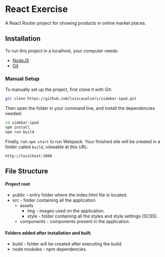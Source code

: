 React Exercise
=====================

A React Router project for showing products in online market places.


## Installation

To run this project in a localhost, your computer needs:

- [NodeJS](https://nodejs.org/en/) 
- [Git](https://git-scm.com/)


### Manual Setup

To manually set up the project, first clone it with Git:

```bash
git clone https://github.com/luizcavalieri/sidebar-ipad.git
```

Then open the folder in your command line, and install the dependencies needed:

```bash
cd sidebar-ipad
npm install 
npm run build

```

Finally, run `npm start` to run Webpack. Your finished site will be created in a folder called `build`, viewable at this URL:

```
http://localhost:3000
```


## File Structure
#### Project root 

- public - entry folder where the index.html file is located.
- src - folder containing all the application.
    - assets
        - img - images used on the application.
        - style - folder containing all the styles and style settings (SCSS).
    - components - components present in the application.
        
    
#### Folders added after installation and built.
  

- build - folder will be created after executing the build. 
- node modules - npm dependencies.